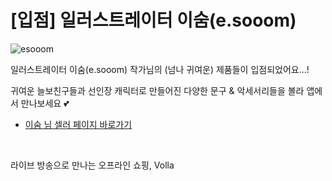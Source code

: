 # [입점] 일러스트레이터 이숨(e.sooom)

![esooom](../../assets/marketing/dist/seller-esooom.png)

일러스트레이터 이숨(e.sooom) 작가님의 (넘나 귀여운) 제품들이 입점되었어요...!

귀여운 늘보친구들과 선인장 캐릭터로 만들어진 다양한 문구 & 악세서리들을 볼라 앱에서 만나보세요 💕

- [이숨 님 셀러 페이지 바로가기](volla://deeplink/seller/6)

<br>

라이브 방송으로 만나는 오프라인 쇼핑, Volla
